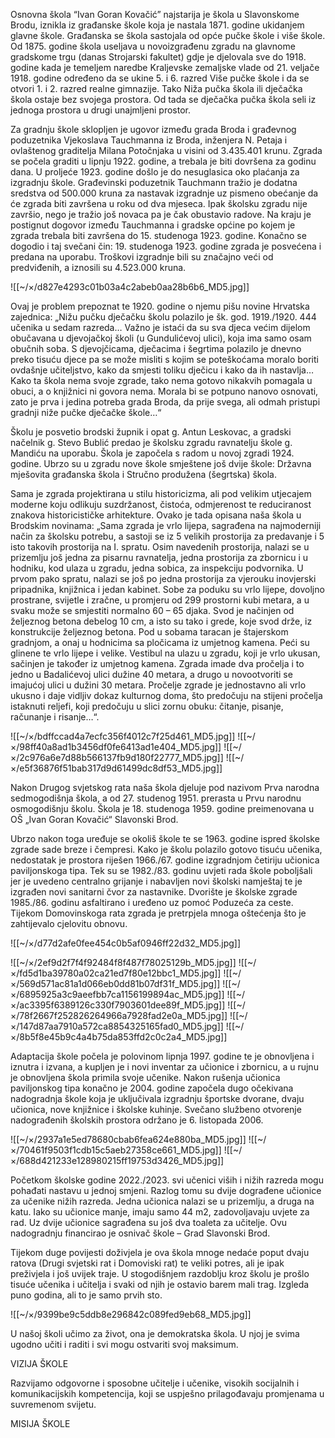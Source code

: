 Osnovna škola “Ivan Goran Kovačić” najstarija je škola u Slavonskome Brodu, iznikla iz građanske škole koja je nastala 1871. godine ukidanjem glavne škole. Građanska se škola sastojala od opće pučke škole i više škole. Od 1875. godine škola useljava u novoizgrađenu zgradu na glavnome gradskome trgu (danas Strojarski fakultet) gdje je djelovala sve do 1918. godine kada je temeljem naredbe Kraljevske zemaljske vlade od 21. veljače 1918. godine određeno da se ukine 5. i 6. razred Više pučke škole i da se otvori 1. i 2. razred realne gimnazije. Tako Niža pučka škola ili dječačka škola ostaje bez svojega prostora. Od tada se dječačka pučka škola seli iz jednoga prostora u drugi unajmljeni prostor.

Za gradnju škole sklopljen je ugovor između grada Broda i građevnog poduzetnika Vjekoslava Tauchmanna iz Broda, inženjera N. Petaja i ovlaštenog graditelja Milana Potočnjaka u visini od 3.435.401 krunu. Zgrada se počela graditi u lipnju 1922. godine, a trebala je biti dovršena za godinu dana. U proljeće 1923. godine došlo je do nesuglasica oko plaćanja za izgradnju škole. Građevinski poduzetnik Tauchmann tražio je dodatna sredstva od 500.000 kruna za nastavak izgradnje uz pismeno obećanje da će zgrada biti završena u roku od dva mjeseca. Ipak školsku zgradu nije završio, nego je tražio još novaca pa je čak obustavio radove. Na kraju je postignut dogovor između Tauchmanna i gradske općine po kojem je zgrada trebala biti završena do 15. studenoga 1923. godine. Konačno se dogodio i taj svečani čin: 19. studenoga 1923. godine zgrada je posvećena i predana na uporabu. Troškovi izgradnje bili su značajno veći od predviđenih, a iznosili su 4.523.000 kruna.

![[~/×/d827e4293c01b03a4c2abeb0aa28b6b6_MD5.jpg]]

Ovaj je problem prepoznat te 1920. godine o njemu pišu novine Hrvatska zajednica: „Nižu pučku dječačku školu polazilo je šk. god. 1919./1920. 444 učenika u sedam razreda… Važno je istaći da su sva djeca većim dijelom obučavana u djevojačkoj školi (u Gundulićevoj ulici), koja ima samo osam obučnih soba. S djevojčicama, dječacima i šegrtima polazilo je dnevno preko tisuću djece pa se može misliti s kojim se poteškoćama moralo boriti ovdašnje učiteljstvo, kako da smjesti toliku dječicu i kako da ih nastavlja…Kako ta škola nema svoje zgrade, tako nema gotovo nikakvih pomagala u obuci, a o knjižnici ni govora nema. Morala bi se potpuno nanovo osnovati, zato je prva i jedina potreba grada Broda, da prije svega, ali odmah pristupi gradnji niže pučke dječačke škole…“

Školu je posvetio brodski župnik i opat g. Antun Leskovac, a gradski načelnik g. Stevo Bublić predao je školsku zgradu ravnatelju škole g. Mandiću na uporabu. Škola je započela s radom u novoj zgradi 1924. godine. Ubrzo su u zgradu nove škole smještene još dvije škole: Državna mješovita građanska škola i Stručno produžena (šegrtska) škola.

Sama je zgrada projektirana u stilu historicizma, ali pod velikim utjecajem moderne koju odlikuju suzdržanost, čistoća, odmjerenost te reduciranost znakova historicističke arhitekture. Ovako je tada opisana naša škola u Brodskim novinama: „Sama zgrada je vrlo lijepa, sagrađena na najmoderniji način za školsku potrebu, a sastoji se iz 5 velikih prostorija za predavanje i 5 isto takovih prostorija na I. spratu. Osim navedenih prostorija, nalazi se u prizemlju još jedna za pisarnu ravnatelja, jedna prostorija za zbornicu i u hodniku, kod ulaza u zgradu, jedna sobica, za inspekciju podvornika. U prvom pako spratu, nalazi se još po jedna prostorija za vjerouku inovjerski pripadnika, knjižnica i jedan kabinet. Sobe za poduku su vrlo lijepe, dovoljno prostrane, svijetle i zračne, u promjeru od 299 prostorni kubi metara, a u svaku može se smjestiti normalno 60 – 65 djaka. Svod je načinjen od željeznog betona debelog 10 cm, a isto su tako i grede, koje svod drže, iz konstrukcije željeznog betona. Pod u sobama taracan je štajerskom gradnjom, a onaj u hodnicima sa pločicama iz umjetnog kamena. Peći su glinene te vrlo lijepe i velike. Vestibul na ulazu u zgradu, koji je vrlo ukusan, sačinjen je također iz umjetnog kamena. Zgrada imade dva pročelja i to jedno u Badalićevoj ulici dužine 40 metara, a drugo u novootvoriti se imajućoj ulici u dužini 30 metara. Pročelje zgrade je jednostavno ali vrlo ukusno i daje vidljiv dokaz kulturnog doma, što predočuju na stijeni pročelja istaknuti reljefi, koji predočuju u slici zornu obuku: čitanje, pisanje, računanje i risanje…“.

![[~/×/bdffccad4a7ecfc356f4012c7f25d461_MD5.jpg]] ![[~/×/98ff40a8ad1b3456df0fe6413ad1e404_MD5.jpg]] ![[~/×/2c976a6e7d88b566137fb9d180f22777_MD5.jpg]] ![[~/×/e5f36876f51bab317d9d61499dc8df53_MD5.jpg]]

Nakon Drugog svjetskog rata naša škola djeluje pod nazivom Prva narodna sedmogodišnja škola, a od 27. studenog 1951. prerasta u Prvu narodnu osmogodišnju školu. Škola je 18. studenoga 1959. godine preimenovana u OŠ „Ivan Goran Kovačić“ Slavonski Brod.

Ubrzo nakon toga uređuje se okoliš škole te se 1963. godine ispred školske zgrade sade breze i čempresi. Kako je školu polazilo gotovo tisuću učenika, nedostatak je prostora riješen 1966./67. godine izgradnjom četiriju učionica paviljonskoga tipa. Tek su se 1982./83. godinu uvjeti rada škole poboljšali jer je uvedeno centralno grijanje i nabavljen novi školski namještaj te je izgrađen novi sanitarni čvor za nastavnike. Dvorište je školske zgrade 1985./86. godinu asfaltirano i uređeno uz pomoć Poduzeća za ceste. Tijekom Domovinskoga rata zgrada je pretrpjela mnoga oštećenja što je zahtijevalo cjelovitu obnovu.

![[~/×/d77d2afe0fee454c0b5af0946ff22d32_MD5.jpg]]

![[~/×/2ef9d2f7f4f92484f8f487f78025129b_MD5.jpg]] ![[~/×/fd5d1ba39780a02ca21ed7f80e12bbc1_MD5.jpg]] ![[~/×/569d571ac81a1d066eb0dd81b07df31f_MD5.jpg]] ![[~/×/6895925a3c9aeefbb7ca1156199894ac_MD5.jpg]] ![[~/×/ac3395f6389126c330f7903601dee89f_MD5.jpg]] ![[~/×/78f2667f252826264966a7928fad2e0a_MD5.jpg]] ![[~/×/147d87aa7910a572ca8854325165fad0_MD5.jpg]] ![[~/×/8b5f8e45b9c4a4b75da853ffd2c0c2a4_MD5.jpg]]

Adaptacija škole počela je polovinom lipnja 1997. godine te je obnovljena i iznutra i izvana, a kupljen je i novi inventar za učionice i zbornicu, a u rujnu je obnovljena škola primila svoje učenike. Nakon rušenja učionica paviljonskog tipa konačno je 2004. godine započela dugo očekivana nadogradnja škole koja je uključivala izgradnju športske dvorane, dvaju učionica, nove knjižnice i školske kuhinje. Svečano službeno otvorenje nadograđenih školskih prostora održano je 6. listopada 2006.

![[~/×/2937a1e5ed78680cbab6fea624e880ba_MD5.jpg]] ![[~/×/70461f9503f1cdb15c5aeb27358ce661_MD5.jpg]] ![[~/×/688d421233e128980215ff19753d3426_MD5.jpg]]

Početkom školske godine 2022./2023. svi učenici viših i nižih razreda mogu pohađati nastavu u jednoj smjeni. Razlog tomu su dvije dograđene učionice za učenike nižih razreda. Jedna učionica nalazi se u prizemlju, a druga na katu. Iako su učionice manje, imaju samo 44 m2, zadovoljavaju uvjete za rad. Uz dvije učionice sagrađena su još dva toaleta za učitelje. Ovu nadogradnju financirao je osnivač škole – Grad Slavonski Brod.

Tijekom duge povijesti doživjela je ova škola mnoge nedaće poput dvaju ratova (Drugi svjetski rat i Domoviski rat) te veliki potres, ali je ipak preživjela i još uvijek traje. U stogodišnjem razdoblju kroz školu je prošlo tisuće učenika i učitelja i svaki od njih je ostavio barem mali trag. Izgleda puno godina, ali to je samo prvih sto.

![[~/×/9399be9c5ddb8e296842c089fed9eb68_MD5.jpg]]

U našoj školi učimo za život, ona je demokratska škola. U njoj je svima ugodno učiti i raditi i svi mogu ostvariti svoj maksimum.

VIZIJA ŠKOLE

Razvijamo odgovorne i sposobne učitelje i učenike, visokih socijalnih i komunikacijskih kompetencija, koji se uspješno prilagođavaju promjenama u suvremenom svijetu.

MISIJA ŠKOLE